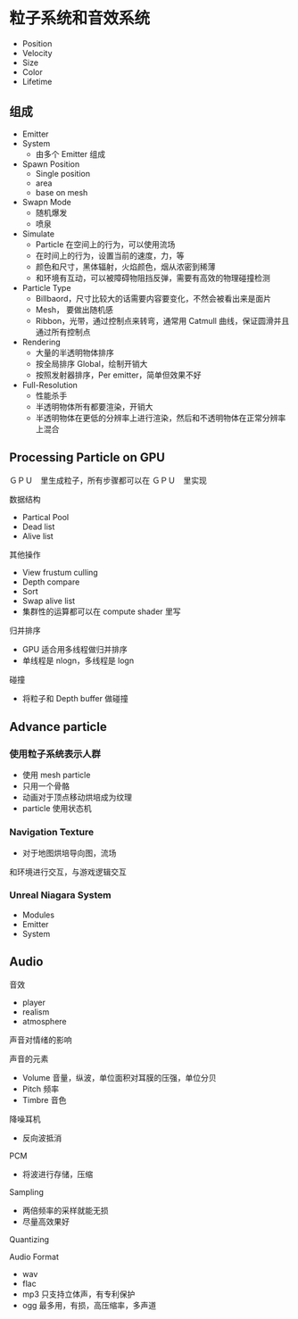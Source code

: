 # 粒子系统和音效系统

- Position
- Velocity
- Size
- Color
- Lifetime

## 组成

- Emitter
- System
  - 由多个 Emitter 组成
- Spawn Position
  - Single position
  - area
  - base on mesh
- Swapn Mode
  - 随机爆发
  - 喷泉
- Simulate
  - Particle 在空间上的行为，可以使用流场
  - 在时间上的行为，设置当前的速度，力，等
  - 颜色和尺寸，黑体辐射，火焰颜色，烟从浓密到稀薄
  - 和环境有互动，可以被障碍物阻挡反弹，需要有高效的物理碰撞检测
- Particle Type
  - Billbaord，尺寸比较大的话需要内容要变化，不然会被看出来是面片
  - Mesh， 要做出随机感
  - Ribbon，光带，通过控制点来转弯，通常用 Catmull 曲线，保证圆滑并且通过所有控制点
- Rendering
  - 大量的半透明物体排序
  - 按全局排序 Global，绘制开销大
  - 按照发射器排序，Per emitter，简单但效果不好
- Full-Resolution
  - 性能杀手
  - 半透明物体所有都要渲染，开销大
  - 半透明物体在更低的分辨率上进行渲染，然后和不透明物体在正常分辨率上混合

## Processing Particle on GPU


ＧＰＵ　里生成粒子，所有步骤都可以在 ＧＰＵ　里实现

数据结构

- Partical Pool
- Dead list
- Alive list

其他操作

* View frustum culling
* Depth compare
* Sort
* Swap alive list
* 集群性的运算都可以在 compute shader 里写

归并排序

- GPU 适合用多线程做归并排序
- 单线程是 nlogn，多线程是 logn

碰撞

- 将粒子和 Depth buffer 做碰撞

## Advance particle

### 使用粒子系统表示人群

* 使用 mesh particle
* 只用一个骨骼
* 动画对于顶点移动烘培成为纹理
* particle 使用状态机

### Navigation Texture

- 对于地图烘培导向图，流场

和环境进行交互，与游戏逻辑交互

### Unreal Niagara System

- Modules
- Emitter
- System

## Audio

音效

- player
- realism
- atmosphere

声音对情绪的影响

声音的元素

- Volume 音量，纵波，单位面积对耳膜的压强，单位分贝
- Pitch 频率
- Timbre 音色

降噪耳机

- 反向波抵消

PCM

- 将波进行存储，压缩

Sampling

- 两倍频率的采样就能无损
- 尽量高效果好

Quantizing

Audio Format

- wav
- flac
- mp3 只支持立体声，有专利保护
- ogg 最多用，有损，高压缩率，多声道
